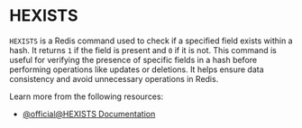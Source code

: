 # HEXISTS

`HEXISTS` is a Redis command used to check if a specified field exists within a hash. It returns `1` if the field is present and `0` if it is not. This command is useful for verifying the presence of specific fields in a hash before performing operations like updates or deletions. It helps ensure data consistency and avoid unnecessary operations in Redis.

Learn more from the following resources:

- [@official@HEXISTS Documentation](https://redis.io/docs/latest/commands/hexists/)